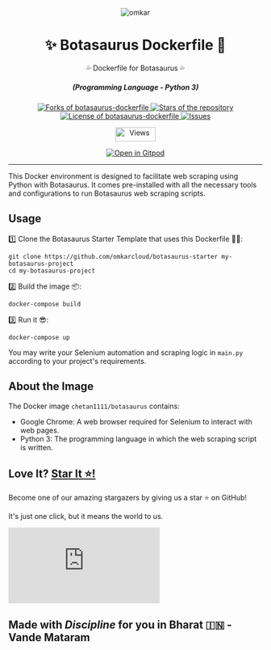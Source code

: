 <p align="center">
  <img src="https://www.omkar.cloud/images/favicon/prod/favicon-256x256.png" alt="omkar" />
</p>
<div align="center" style="margin-top: 0;">
  <h1>✨ Botasaurus Dockerfile 🤖</h1>
  <p>💦 Dockerfile for Botasaurus 💦</p>
</div>
<em>
  <h5 align="center">(Programming Language - Python 3)</h5>
</em>
<p align="center">
  <a href="#">
    <img alt="Forks of botasaurus-dockerfile" src="https://img.shields.io/github/forks/omkarcloud/botasaurus-dockerfile?style=for-the-badge" />
  </a>
  <a href="#">
    <img alt="Stars of the repository" src="https://img.shields.io/github/stars/omkarcloud/botasaurus-dockerfile?style=for-the-badge&color=yellow" />
  </a>
  <a href="#">
    <img alt="License of botasaurus-dockerfile" src="https://img.shields.io/github/license/omkarcloud/botasaurus-dockerfile?color=orange&style=for-the-badge" />
  </a>
  <a href="https://github.com/omkarcloud/botasaurus-dockerfile/issues">
    <img alt="Issues" src="https://img.shields.io/github/issues/omkarcloud/botasaurus-dockerfile?color=purple&style=for-the-badge" />
  </a>
</p>
<p align="center">
  <img src="https://views.whatilearened.today/views/github/omkarcloud/botasaurus-dockerfile.svg" width="80px" height="28px" alt="Views" />
</p>

<p align="center">
  <a href="https://gitpod.io/#https://github.com/omkarcloud/gitpod-botasaurus">
    <img alt="Open in Gitpod" src="https://gitpod.io/button/open-in-gitpod.svg" />
  </a>
</p>
  

---

This Docker environment is designed to facilitate web scraping using Python with Botasaurus. It comes pre-installed with all the necessary tools and configurations to run Botasaurus web scraping scripts.

## Usage

1️⃣ Clone the Botasaurus Starter Template that uses this Dockerfile 🧙‍♀️:
```shell
git clone https://github.com/omkarcloud/botasaurus-starter my-botasaurus-project
cd my-botasaurus-project
```

2️⃣ Build the image 📦:
```shell
docker-compose build
```
3️⃣ Run it 😎:
```shell
docker-compose up
```

You may write your Selenium automation and scraping logic in `main.py` according to your project's requirements.

## About the Image

The Docker image `chetan1111/botasaurus` contains:

- Google Chrome: A web browser required for Selenium to interact with web pages.
- Python 3: The programming language in which the web scraping script is written.

## Love It? [Star It ⭐!](https://github.com/omkarcloud/botasaurus-dockerfile)

Become one of our amazing stargazers by giving us a star ⭐ on GitHub!

It's just one click, but it means the world to us.

[![Stargazers for @omkarcloud/botasaurus-dockerfile](https://bytecrank.com/nastyox/reporoster/php/stargazersSVG.php?user=omkarcloud&repo=botasaurus-dockerfile)](https://github.com/omkarcloud/botasaurus-dockerfile/stargazers)

## Made with *Discipline* for you in Bharat 🇮🇳 - Vande Mataram
